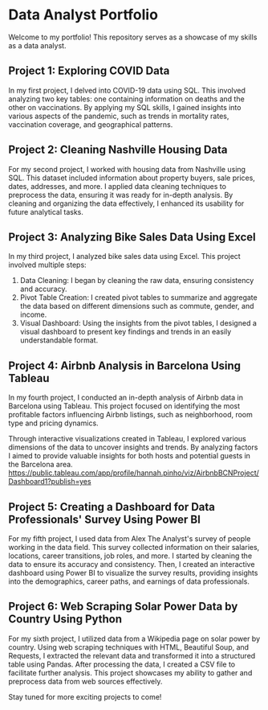 # **Data Analyst Portfolio**
Welcome to my portfolio! This repository serves as a showcase of my skills as a data analyst.

## **Project 1: Exploring COVID Data**
In my first project, I delved into COVID-19 data using SQL. This involved analyzing two key tables: one containing information on deaths and the other on vaccinations. By applying my SQL skills, I gained insights into various aspects of the pandemic, such as trends in mortality rates, vaccination coverage, and geographical patterns.

## **Project 2: Cleaning Nashville Housing Data**
For my second project, I worked with housing data from Nashville using SQL. This dataset included information about property buyers, sale prices, dates, addresses, and more. I applied data cleaning techniques to preprocess the data, ensuring it was ready for in-depth analysis. By cleaning and organizing the data effectively, I enhanced its usability for future analytical tasks.

## **Project 3: Analyzing Bike Sales Data Using Excel**
In my third project, I analyzed bike sales data using Excel. This project involved multiple steps:

1. Data Cleaning: I began by cleaning the raw data, ensuring consistency and accuracy.
2. Pivot Table Creation: I created pivot tables to summarize and aggregate the data based on different dimensions such as commute, gender, and income.
3. Visual Dashboard: Using the insights from the pivot tables, I designed a visual dashboard to present key findings and trends in an easily understandable format.

## **Project 4: Airbnb Analysis in Barcelona Using Tableau**
In my fourth project, I conducted an in-depth analysis of Airbnb data in Barcelona using Tableau. This project focused on identifying the most profitable factors influencing Airbnb listings, such as neighborhood, room type and pricing dynamics.

Through interactive visualizations created in Tableau, I explored various dimensions of the data to uncover insights and trends. By analyzing factors I aimed to provide valuable insights for both hosts and potential guests in the Barcelona area.
https://public.tableau.com/app/profile/hannah.pinho/viz/AirbnbBCNProject/Dashboard1?publish=yes

## **Project 5: Creating a Dashboard for Data Professionals' Survey Using Power BI**
For my fifth project, I used data from Alex The Analyst's survey of people working in the data field. This survey collected information on their salaries, locations, career transitions, job roles, and more. I started by cleaning the data to ensure its accuracy and consistency. Then, I created an interactive dashboard using Power BI to visualize the survey results, providing insights into the demographics, career paths, and earnings of data professionals.

## **Project 6: Web Scraping Solar Power Data by Country Using Python**
For my sixth project, I utilized data from a Wikipedia page on solar power by country. Using web scraping techniques with HTML, Beautiful Soup, and Requests, I extracted the relevant data and transformed it into a structured table using Pandas. After processing the data, I created a CSV file to facilitate further analysis. This project showcases my ability to gather and preprocess data from web sources effectively.

Stay tuned for more exciting projects to come!
